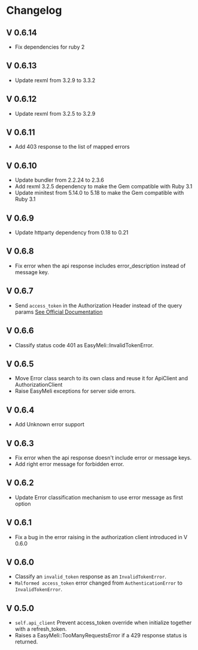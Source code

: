 # Changelog
## V 0.6.14
- Fix dependencies for ruby 2

## V 0.6.13
- Update rexml from 3.2.9 to 3.3.2

## V 0.6.12
- Update rexml from 3.2.5 to 3.2.9

## V 0.6.11
- Add 403 response to the list of mapped errors

## V 0.6.10
- Update bundler from 2.2.24 to 2.3.6
- Add rexml 3.2.5 dependency to make the Gem compatible with Ruby 3.1
- Update minitest from 5.14.0 to 5.18 to make the Gem compatible with Ruby 3.1

## V 0.6.9
- Update httparty dependency from 0.18 to 0.21

## V 0.6.8
- Fix error when the api response includes error_description instead of message key.

## V 0.6.7
- Send `access_token` in the Authorization Header instead of the query params [See Official Documentation](https://developers.mercadolibre.com.ar/es_ar/desarrollo-seguro#header)

## V 0.6.6
- Classify status code 401 as EasyMeli::InvalidTokenError.

## V 0.6.5
- Move Error class search to its own class and reuse it for ApiClient and AuthorizationClient
- Raise EasyMeli exceptions for server side errors.

## V 0.6.4
- Add Unknown error support

## V 0.6.3
- Fix error when the api response doesn't include error or message keys.
- Add right error message for forbidden error.

## V 0.6.2
- Update Error classification mechanism to use error message as first option

## V 0.6.1
- Fix a bug in the error raising in the authorization client introduced in V 0.6.0

## V 0.6.0
- Classify an `invalid_token` response as an `InvalidTokenError`.
- `Malformed access_token` error changed from `AuthenticationError` to `InvalidTokenError`.

## V 0.5.0
- `self.api_client` Prevent access_token override when initialize together with a refresh_token.
- Raises a EasyMeli::TooManyRequestsError if a 429 response status is returned.
